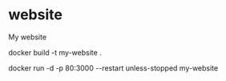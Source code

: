 # website
My website

docker build -t my-website .

docker run -d -p 80:3000 --restart unless-stopped my-website
